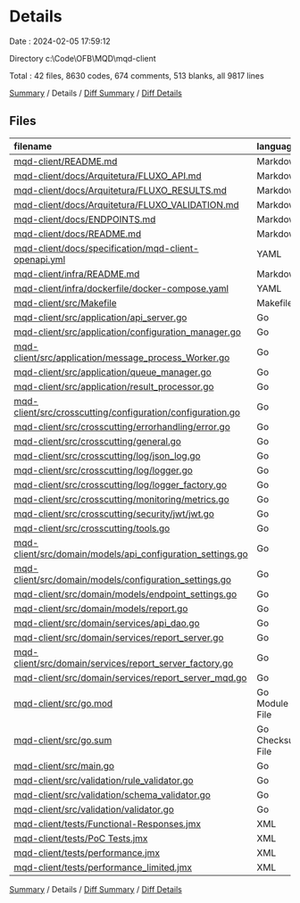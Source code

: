 # Details

Date : 2024-02-05 17:59:12

Directory c:\\Code\\OFB\\MQD\\mqd-client

Total : 42 files,  8630 codes, 674 comments, 513 blanks, all 9817 lines

[Summary](results.md) / Details / [Diff Summary](diff.md) / [Diff Details](diff-details.md)

## Files
| filename | language | code | comment | blank | total |
| :--- | :--- | ---: | ---: | ---: | ---: |
| [mqd-client/README.md](/mqd-client/README.md) | Markdown | 22 | 0 | 11 | 33 |
| [mqd-client/docs/Arquitetura/FLUXO_API.md](/mqd-client/docs/Arquitetura/FLUXO_API.md) | Markdown | 69 | 0 | 9 | 78 |
| [mqd-client/docs/Arquitetura/FLUXO_RESULTS.md](/mqd-client/docs/Arquitetura/FLUXO_RESULTS.md) | Markdown | 18 | 0 | 4 | 22 |
| [mqd-client/docs/Arquitetura/FLUXO_VALIDATION.md](/mqd-client/docs/Arquitetura/FLUXO_VALIDATION.md) | Markdown | 13 | 0 | 4 | 17 |
| [mqd-client/docs/ENDPOINTS.md](/mqd-client/docs/ENDPOINTS.md) | Markdown | 29 | 0 | 8 | 37 |
| [mqd-client/docs/README.md](/mqd-client/docs/README.md) | Markdown | 12 | 0 | 5 | 17 |
| [mqd-client/docs/specification/mqd-client-openapi.yml](/mqd-client/docs/specification/mqd-client-openapi.yml) | YAML | 101 | 0 | 3 | 104 |
| [mqd-client/infra/README.md](/mqd-client/infra/README.md) | Markdown | 23 | 0 | 13 | 36 |
| [mqd-client/infra/dockerfile/docker-compose.yaml](/mqd-client/infra/dockerfile/docker-compose.yaml) | YAML | 25 | 0 | 1 | 26 |
| [mqd-client/src/Makefile](/mqd-client/src/Makefile) | Makefile | 13 | 4 | 4 | 21 |
| [mqd-client/src/application/api_server.go](/mqd-client/src/application/api_server.go) | Go | 180 | 77 | 41 | 298 |
| [mqd-client/src/application/configuration_manager.go](/mqd-client/src/application/configuration_manager.go) | Go | 203 | 28 | 44 | 275 |
| [mqd-client/src/application/message_process_Worker.go](/mqd-client/src/application/message_process_Worker.go) | Go | 116 | 43 | 26 | 185 |
| [mqd-client/src/application/queue_manager.go](/mqd-client/src/application/queue_manager.go) | Go | 21 | 7 | 7 | 35 |
| [mqd-client/src/application/result_processor.go](/mqd-client/src/application/result_processor.go) | Go | 224 | 67 | 38 | 329 |
| [mqd-client/src/crosscutting/configuration/configuration.go](/mqd-client/src/crosscutting/configuration/configuration.go) | Go | 47 | 14 | 10 | 71 |
| [mqd-client/src/crosscutting/errorhandling/error.go](/mqd-client/src/crosscutting/errorhandling/error.go) | Go | 6 | 1 | 2 | 9 |
| [mqd-client/src/crosscutting/general.go](/mqd-client/src/crosscutting/general.go) | Go | 8 | 1 | 3 | 12 |
| [mqd-client/src/crosscutting/log/json_log.go](/mqd-client/src/crosscutting/log/json_log.go) | Go | 68 | 82 | 17 | 167 |
| [mqd-client/src/crosscutting/log/logger.go](/mqd-client/src/crosscutting/log/logger.go) | Go | 28 | 11 | 6 | 45 |
| [mqd-client/src/crosscutting/log/logger_factory.go](/mqd-client/src/crosscutting/log/logger_factory.go) | Go | 14 | 5 | 5 | 24 |
| [mqd-client/src/crosscutting/monitoring/metrics.go](/mqd-client/src/crosscutting/monitoring/metrics.go) | Go | 191 | 94 | 40 | 325 |
| [mqd-client/src/crosscutting/security/jwt/jwt.go](/mqd-client/src/crosscutting/security/jwt/jwt.go) | Go | 70 | 24 | 18 | 112 |
| [mqd-client/src/crosscutting/tools.go](/mqd-client/src/crosscutting/tools.go) | Go | 21 | 11 | 7 | 39 |
| [mqd-client/src/domain/models/api_configuration_settings.go](/mqd-client/src/domain/models/api_configuration_settings.go) | Go | 54 | 1 | 10 | 65 |
| [mqd-client/src/domain/models/configuration_settings.go](/mqd-client/src/domain/models/configuration_settings.go) | Go | 10 | 2 | 3 | 15 |
| [mqd-client/src/domain/models/endpoint_settings.go](/mqd-client/src/domain/models/endpoint_settings.go) | Go | 76 | 23 | 18 | 117 |
| [mqd-client/src/domain/models/report.go](/mqd-client/src/domain/models/report.go) | Go | 60 | 9 | 13 | 82 |
| [mqd-client/src/domain/services/api_dao.go](/mqd-client/src/domain/services/api_dao.go) | Go | 248 | 65 | 50 | 363 |
| [mqd-client/src/domain/services/report_server.go](/mqd-client/src/domain/services/report_server.go) | Go | 7 | 1 | 3 | 11 |
| [mqd-client/src/domain/services/report_server_factory.go](/mqd-client/src/domain/services/report_server_factory.go) | Go | 17 | 6 | 6 | 29 |
| [mqd-client/src/domain/services/report_server_mqd.go](/mqd-client/src/domain/services/report_server_mqd.go) | Go | 94 | 25 | 26 | 145 |
| [mqd-client/src/go.mod](/mqd-client/src/go.mod) | Go Module File | 43 | 0 | 5 | 48 |
| [mqd-client/src/go.sum](/mqd-client/src/go.sum) | Go Checksum File | 221 | 0 | 1 | 222 |
| [mqd-client/src/main.go](/mqd-client/src/main.go) | Go | 68 | 11 | 17 | 96 |
| [mqd-client/src/validation/rule_validator.go](/mqd-client/src/validation/rule_validator.go) | Go | 64 | 40 | 17 | 121 |
| [mqd-client/src/validation/schema_validator.go](/mqd-client/src/validation/schema_validator.go) | Go | 45 | 21 | 11 | 77 |
| [mqd-client/src/validation/validator.go](/mqd-client/src/validation/validator.go) | Go | 8 | 1 | 3 | 12 |
| [mqd-client/tests/Functional-Responses.jmx](/mqd-client/tests/Functional-Responses.jmx) | XML | 5,430 | 0 | 1 | 5,431 |
| [mqd-client/tests/PoC Tests.jmx](/mqd-client/tests/PoC%20Tests.jmx) | XML | 148 | 0 | 1 | 149 |
| [mqd-client/tests/performance.jmx](/mqd-client/tests/performance.jmx) | XML | 253 | 0 | 1 | 254 |
| [mqd-client/tests/performance_limited.jmx](/mqd-client/tests/performance_limited.jmx) | XML | 262 | 0 | 1 | 263 |

[Summary](results.md) / Details / [Diff Summary](diff.md) / [Diff Details](diff-details.md)